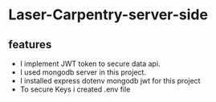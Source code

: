 # Laser-Carpentry-server-side
## features
* I implement JWT token to secure data api. 
* I used mongodb server in this project. 
* I installed express dotenv mongodb jwt for this project
* To secure Keys i created .env file
